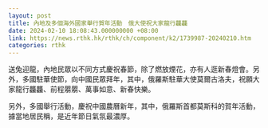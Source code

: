 ```yaml
---
layout: post
title: 內地及多個海外國家舉行賀年活動　俄大使祝大家龍行龘龘
date: 2024-02-10 18:08:43.000000000 +08:00
link: https://news.rthk.hk/rthk/ch/component/k2/1739987-20240210.htm
categories: rthk
---
```


送兔迎龍，內地民眾以不同方式慶祝春節，除了燃放煙花，亦有人逛新春燈會。另外，多國駐華使節，向中國民眾拜年，其中，俄羅斯駐華大使莫爾古洛夫，祝願大家龍行龘龘、前程朤朤、萬事如意、新春快樂。

另外，多國舉行活動，慶祝中國農曆新年，其中，俄羅斯首都莫斯科的賀年活動，據當地居民稱，是近年節日氣氛最濃厚。
